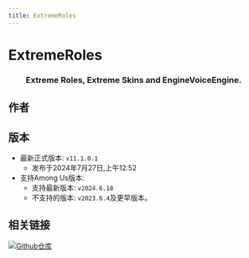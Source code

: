 ```yaml
---
title: ExtremeRoles
---
```

# ExtremeRoles

<div align="center">
<h3>Extreme Roles, Extreme Skins and EngineVoiceEngine.</h3>
</div>

## 作者

<script setup>
import { VPTeamMembers } from 'vitepress/theme'

const members = [
  {
    avatar: '/Image/yukieiji.jpg',
    name: 'yukieiji',
    title: '开发者',
    links: [
      { icon: 'github', link: 'https://github.com/KiraYamato94' }
    ]
  }
]

</script>

<div align="center">
<VPTeamMembers size="small" :members="members" />
</div>

## 版本
- 最新正式版本: `v11.1.0.1`
  - 发布于2024年7月27日,上午12:52
- 支持Among Us版本:
    - 支持最新版本: `v2024.6.18`
    - 不支持的版本: `v2023.6.4`及更早版本。

## 相关链接
[![Github仓库](https://badgen.net/badge/Github/Repository/github?icon=github)](https://github.com/yukieiji/ExtremeRoles)